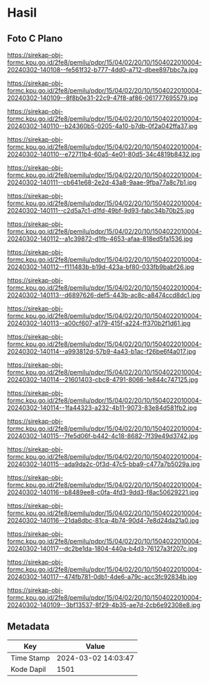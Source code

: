 # Hasil

## Foto C Plano

https://sirekap-obj-formc.kpu.go.id/2fe8/pemilu/pdpr/15/04/02/20/10/1504022010004-20240302-140108--fe561f32-b777-4dd0-a712-dbee897bbc7a.jpg

https://sirekap-obj-formc.kpu.go.id/2fe8/pemilu/pdpr/15/04/02/20/10/1504022010004-20240302-140109--8f8b0e31-22c9-47f8-af86-061777695579.jpg

https://sirekap-obj-formc.kpu.go.id/2fe8/pemilu/pdpr/15/04/02/20/10/1504022010004-20240302-140110--b24360b5-0205-4a10-b7db-0f2a042ffa37.jpg

https://sirekap-obj-formc.kpu.go.id/2fe8/pemilu/pdpr/15/04/02/20/10/1504022010004-20240302-140110--e72711b4-60a5-4e01-80d5-34c4819b8432.jpg

https://sirekap-obj-formc.kpu.go.id/2fe8/pemilu/pdpr/15/04/02/20/10/1504022010004-20240302-140111--cb641e68-2e2d-43a8-9aae-9fba77a8c7b1.jpg

https://sirekap-obj-formc.kpu.go.id/2fe8/pemilu/pdpr/15/04/02/20/10/1504022010004-20240302-140111--c2d5a7c1-d1fd-49bf-9d93-fabc34b70b25.jpg

https://sirekap-obj-formc.kpu.go.id/2fe8/pemilu/pdpr/15/04/02/20/10/1504022010004-20240302-140112--a1c39872-d1fb-4653-afaa-818ed5fa1536.jpg

https://sirekap-obj-formc.kpu.go.id/2fe8/pemilu/pdpr/15/04/02/20/10/1504022010004-20240302-140112--f111483b-b19d-423a-bf80-033fb9babf26.jpg

https://sirekap-obj-formc.kpu.go.id/2fe8/pemilu/pdpr/15/04/02/20/10/1504022010004-20240302-140113--d6897626-def5-443b-ac8c-a8474ccd8dc1.jpg

https://sirekap-obj-formc.kpu.go.id/2fe8/pemilu/pdpr/15/04/02/20/10/1504022010004-20240302-140113--a00cf607-a179-415f-a224-ff370b2f1d61.jpg

https://sirekap-obj-formc.kpu.go.id/2fe8/pemilu/pdpr/15/04/02/20/10/1504022010004-20240302-140114--a993812d-57b9-4a43-b1ac-f26be6f4a017.jpg

https://sirekap-obj-formc.kpu.go.id/2fe8/pemilu/pdpr/15/04/02/20/10/1504022010004-20240302-140114--21601403-cbc8-4791-8066-1e844c747125.jpg

https://sirekap-obj-formc.kpu.go.id/2fe8/pemilu/pdpr/15/04/02/20/10/1504022010004-20240302-140114--1fa44323-a232-4b11-9073-83e84d581fb2.jpg

https://sirekap-obj-formc.kpu.go.id/2fe8/pemilu/pdpr/15/04/02/20/10/1504022010004-20240302-140115--7fe5d06f-b442-4c18-8682-7f39e49d3742.jpg

https://sirekap-obj-formc.kpu.go.id/2fe8/pemilu/pdpr/15/04/02/20/10/1504022010004-20240302-140115--ada9da2c-0f3d-47c5-bba9-c477a7b5029a.jpg

https://sirekap-obj-formc.kpu.go.id/2fe8/pemilu/pdpr/15/04/02/20/10/1504022010004-20240302-140116--b8489ee8-c0fa-4fd3-9dd3-f8ac50629221.jpg

https://sirekap-obj-formc.kpu.go.id/2fe8/pemilu/pdpr/15/04/02/20/10/1504022010004-20240302-140116--21da8dbc-81ca-4b74-90d4-7e8d24da21a0.jpg

https://sirekap-obj-formc.kpu.go.id/2fe8/pemilu/pdpr/15/04/02/20/10/1504022010004-20240302-140117--dc2be1da-1804-440a-b4d3-76127a3f207c.jpg

https://sirekap-obj-formc.kpu.go.id/2fe8/pemilu/pdpr/15/04/02/20/10/1504022010004-20240302-140117--474fb781-0db1-4de6-a79c-acc3fc92834b.jpg

https://sirekap-obj-formc.kpu.go.id/2fe8/pemilu/pdpr/15/04/02/20/10/1504022010004-20240302-140109--3bf13537-8f29-4b35-ae7d-2cb6e92308e8.jpg


## Metadata

| Key        | Value               |
| ---------- | ------------------- |
| Time Stamp | 2024-03-02 14:03:47 |
| Kode Dapil | 1501                |



